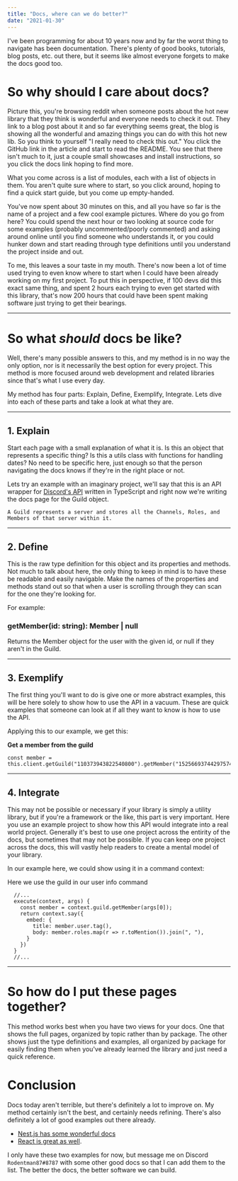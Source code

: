 ```yaml
---
title: "Docs, where can we do better?"
date: "2021-01-30"
---
```


I've been programming for about 10 years now and by far the worst thing to navigate has been documentation. There's plenty of good books, tutorials, blog posts, etc. out there, but it seems like almost everyone forgets to make the docs good too.

# So why should I care about docs?

Picture this, you're browsing reddit when someone posts about the hot new library that they think is wonderful and everyone needs to check it out. They link to a blog post about it and so far everything seems great, the blog is showing all the wonderful and amazing things you can do with this hot new lib. So you think to yourself "I really need to check this out." You click the GitHub link in the article and start to read the README. You see that there isn't much to it, just a couple small showcases and install instructions, so you click the docs link hoping to find more.

What you come across is a list of modules, each with a list of objects in them. You aren't quite sure where to start, so you click around, hoping to find a quick start guide, but you come up empty-handed.

You've now spent about 30 minutes on this, and all you have so far is the name of a project and a few cool example pictures. Where do you go from here? You could spend the next hour or two looking at source code for some examples (probably uncommented/poorly commented) and asking around online until you find someone who understands it, or you could hunker down and start reading through type definitions until you understand the project inside and out.

To me, this leaves a sour taste in my mouth. There's now been a lot of time used trying to even know where to start when I could have been already working on my first project. To put this in perspective, if 100 devs did this exact same thing, and spent 2 hours each trying to even get started with this library, that's now 200 hours that could have been spent making software just trying to get their bearings.

---

# So what _should_ docs be like?

Well, there's many possible answers to this, and my method is in no way the only option, nor is it necessarily the best option for every project. This method is more focused around web development and related libraries since that's what I use every day.

My method has four parts: Explain, Define, Exemplify, Integrate. Lets dive into each of these parts and take a look at what they are.

---

## 1. Explain

Start each page with a small explanation of what it is. Is this an object that represents a specific thing? Is this a utils class with functions for handling dates? No need to be specific here, just enough so that the person navigating the docs knows if they're in the right place or not.

Lets try an example with an imaginary project, we'll say that this is an API wrapper for [Discord's API](https://discord.com/developers/docs/intro) written in TypeScript and right now we're writing the docs page for the Guild object.

```
A Guild represents a server and stores all the Channels, Roles, and Members of that server within it.
```

---

## 2. Define

This is the raw type definition for this object and its properties and methods. Not much to talk about here, the only thing to keep in mind is to have these be readable and easily navigable. Make the names of the properties and methods stand out so that when a user is scrolling through they can scan for the one they're looking for.

For example:

<h3>getMember(id: string): Member | null</h3>
Returns the Member object for the user with the given id, or null if they aren't in the Guild.

---

## 3. Exemplify

The first thing you'll want to do is give one or more abstract examples, this will be here solely to show how to use the API in a vacuum. These are quick examples that someone can look at if all they want to know is how to use the API.

Applying this to our example, we get this:

**Get a member from the guild**

```
const member = this.client.getGuild("110373943822540800").getMember("152566937442975744");
```

---

## 4. Integrate

This may not be possible or necessary if your library is simply a utility library, but if you're a framework or the like, this part is very important. Here you use an example project to show how this API would integrate into a real world project. Generally it's best to use one project across the entirity of the docs, but sometimes that may not be possible. If you can keep one project across the docs, this will vastly help readers to create a mental model of your library.

In our example here, we could show using it in a command context:

Here we use the guild in our user info command

```
  //...
  execute(context, args) {
    const member = context.guild.getMember(args[0]);
    return context.say({
      embed: {
        title: member.user.tag(),
        body: member.roles.map(r => r.toMention()).join(", "),
      }
    })
  }
  //...
```

---

# So how do I put these pages together?

This method works best when you have two views for your docs. One that shows the full pages, organized by topic rather than by package. The other shows just the type definitions and examples, all organized by package for easily finding them when you've already learned the library and just need a quick reference.

# Conclusion

Docs today aren't terrible, but there's definitely a lot to improve on. My method certainly isn't the best, and certainly needs refining. There's also definitely a lot of good examples out there already.

- [Nest.js has some wonderful docs](https://docs.nestjs.com/)
- [React is great as well](https://reactjs.org/docs/context.html).

I only have these two examples for now, but message me on Discord `Rodentman87#8787` with some other good docs so that I can add them to the list. The better the docs, the better software we can build.
